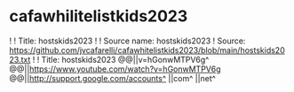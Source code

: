 # cafawhilitelistkids2023
!
! Title: hostskids2023
!
! Source name: hostskids2023
! Source: https://github.com/jvcafarelli/cafawhitelistkids2023/blob/main/hostskids2023.txt
!
! Title: hostskids2023
@@||v=hGonwMTPV6g^
@@||https://www.youtube.com/watch?v=hGonwMTPV6g
@@||http://support.google.com/accounts^
||com^
||net^
